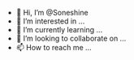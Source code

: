 - 👋 Hi, I’m @Soneshine
- 👀 I’m interested in ...
- 🌱 I’m currently learning ...
- 💞️ I’m looking to collaborate on ...
- 📫 How to reach me ...
<!---
Soneshine/Soneshine is a ✨ special ✨ repository because its `README.md` (this file) appears on your GitHub profile.
You can click the Preview link to take a look at your changes.
--->
